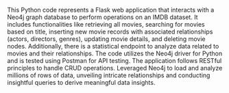 This Python code represents a Flask web application that interacts with a Neo4j graph database to perform operations on an IMDB dataset. 
It includes functionalities like retrieving all movies, searching for movies based on title, 
inserting new movie records with associated relationships (actors, directors, genres), updating movie details, 
and deleting movie nodes. Additionally, there is a statistical endpoint to analyze data related to movies and their relationships. 
The code utilizes the Neo4j driver for Python and is tested using Postman for API testing. The application follows RESTful principles to handle CRUD operations.
Leveraged Neo4j to load and analyze millions of rows of data, unveiling intricate relationships and conducting insightful queries to derive meaningful data insights.
